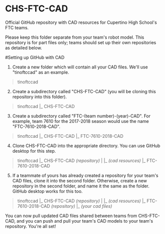 # CHS-FTC-CAD

Official GitHub repository with CAD resources for Cupertino High School's FTC teams.

Please keep this folder separate from your team's robot model. This repository is for part files only; teams should set up their own repositories as detailed below.

#Setting up GitHub with CAD

1. Create a new folder which will contain all your CAD files. We'll use "tinoftccad" as an example.

> tinoftccad

2. Create a subdirectory called "CHS-FTC-CAD" (you will be cloning this repository into this folder).

> tinoftccad
>  |_ CHS-FTC-CAD

3. Create a subdirectory called "FTC-(team number)-(year)-CAD". For example, team 7610 for the 2017-2018 season would use the name "FTC-7610-2018-CAD".

> tinoftccad
>  |_ CHS-FTC-CAD
>  |_ FTC-7610-2018-CAD

4. Clone CHS-FTC-CAD into the appropriate directory. You can use GitHub desktop for this step.

> tinoftccad
>  |_ CHS-FTC-CAD *(repository)*
>  |   |_ *(cad resources)*
>  |_ FTC-7610-2018-CAD

5. If a teammate of yours has already created a repository for your team's CAD files, clone it into the second folder. Otherwise, create a new repository in the second folder, and name it the same as the folder. GitHub desktop works for this too.

> tinoftccad
>  |_ CHS-FTC-CAD *(repository)*
>  |   |_ *(cad resources)*
>  |_ FTC-7610-2018-CAD *(repository)*
>      |_ *(your cad files)*

You can now pull updated CAD files shared between teams from CHS-FTC-CAD, and you can push and pull your team's CAD models to your team's repository. You're all set!
